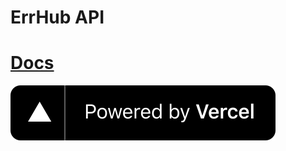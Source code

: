 # ErrHub API
# [Docs](https://docs.errhub.dev)
[![image](./images/vercel.svg)](https://vercel.com/?utm_source=ErrHub&utm_campaign=oss)
